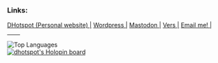 <head>
    <meta name="viewport" content="width=device">
    <meta charset="encoding="UTF-8" />
    <link rel="stylesheet" href="style.css" type="text/css">
</head>
<body class="main">
  <h3> Links: </h3>
<a style="font-color:white;" class="mtext" href="https://www.dhotspot.dev"> DHotspot (Personal website) |</a>
<a style="font-color:white;" class="mtext" href="https://dhotspotblog.wordpress.com"> Wordpress |</a>
<a style="font-color:white;" class="mtext" href="https://mastodon.online/@DHotspot"> Mastodon |</a>
<a style="font-color:white;" class="mtext" href="https://www.vers.social/@dmitriys"> Vers |</a>
<a style="font-color:white;" class="mtext" href="mailto:contact@dhotspot.dev"> Email me! |<a>
  <hr style="width:30px;">
<img src="https://github-readme-stats.vercel.app/api/top-langs/?username=DmitriyShum&amp;hide=Makefile&amp;theme=react" alt="Top Languages">
<br>
<a href="https://holopin.io/@dhotspot"><img src="https://holopin.io/api/user/board?user=dhotspot" alt="dhotspot&#39;s Holopin board"></a></ul>
</body>

